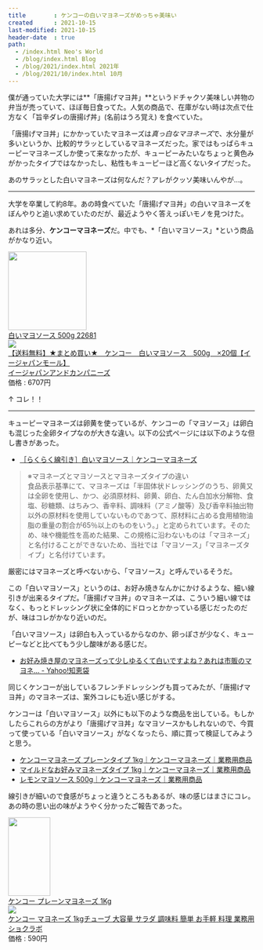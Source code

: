 ```yaml
---
title        : ケンコーの白いマヨネーズがめっちゃ美味い
created      : 2021-10-15
last-modified: 2021-10-15
header-date  : true
path:
  - /index.html Neo's World
  - /blog/index.html Blog
  - /blog/2021/index.html 2021年
  - /blog/2021/10/index.html 10月
---
```


僕が通っていた大学には**「唐揚げマヨ丼」**というドチャクソ美味しい丼物の弁当が売っていて、ほぼ毎日食ってた。人気の商品で、在庫がない時は次点で仕方なく「旨辛ダレの唐揚げ丼」(名前はうろ覚え) を食べていた。

「唐揚げマヨ丼」にかかっていたマヨネーズは*真っ白なマヨネーズ*で、水分量が多いというか、比較的サラッとしているマヨネーズだった。家ではもっぱらキューピーマヨネーズしか使って来なかったが、キューピーみたいなちょっと黄色みがかったタイプではなかったし、粘性もキューピーほど高くないタイプだった。

あのサラッとした白いマヨネーズは何なんだ？アレがクッソ美味いんやが…。

---

大学を卒業して約8年。あの時食べていた「唐揚げマヨ丼」の白いマヨネーズをぼんやりと追い求めていたのだが、最近ようやく答えっぽいモノを見つけた。

あれは多分、**ケンコーマヨネーズ**だ。中でも、*「白いマヨソース」*という商品がかなり近い。

<div class="ad-amazon">
  <div class="ad-amazon-image">
    <a href="https://www.amazon.co.jp/dp/B08QR92GPG?tag=neos21-22&amp;linkCode=osi&amp;th=1&amp;psc=1">
      <img src="https://m.media-amazon.com/images/I/31HXVszPIDL._SL160_.jpg" width="160" height="160">
    </a>
  </div>
  <div class="ad-amazon-info">
    <div class="ad-amazon-title">
      <a href="https://www.amazon.co.jp/dp/B08QR92GPG?tag=neos21-22&amp;linkCode=osi&amp;th=1&amp;psc=1">白いマヨソース 500g 22681</a>
    </div>
  </div>
</div>

<div class="ad-rakuten">
  <div class="ad-rakuten-image">
    <a href="https://hb.afl.rakuten.co.jp/hgc/g00pibm2.waxyc0f6.g00pibm2.waxyd9ed/?pc=https%3A%2F%2Fitem.rakuten.co.jp%2Fjapan-ds%2F020-4971880160930em%2F&amp;m=http%3A%2F%2Fm.rakuten.co.jp%2Fjapan-ds%2Fi%2F12026564%2F">
      <img src="https://thumbnail.image.rakuten.co.jp/@0_mall/japan-ds/cabinet/2747/020-4971880160930e.jpg?_ex=128x128">
    </a>
  </div>
  <div class="ad-rakuten-info">
    <div class="ad-rakuten-title">
      <a href="https://hb.afl.rakuten.co.jp/hgc/g00pibm2.waxyc0f6.g00pibm2.waxyd9ed/?pc=https%3A%2F%2Fitem.rakuten.co.jp%2Fjapan-ds%2F020-4971880160930em%2F&amp;m=http%3A%2F%2Fm.rakuten.co.jp%2Fjapan-ds%2Fi%2F12026564%2F">【送料無料】★まとめ買い★　ケンコー　白いマヨソース　500g　×20個【イージャパンモール】</a>
    </div>
    <div class="ad-rakuten-shop">
      <a href="https://hb.afl.rakuten.co.jp/hgc/g00pibm2.waxyc0f6.g00pibm2.waxyd9ed/?pc=https%3A%2F%2Fwww.rakuten.co.jp%2Fjapan-ds%2F&amp;m=http%3A%2F%2Fm.rakuten.co.jp%2Fjapan-ds%2F">イージャパンアンドカンパニーズ</a>
    </div>
    <div class="ad-rakuten-price">価格 : 6707円</div>
  </div>
</div>

↑ コレ！！

---

キューピーマヨネーズは卵黄を使っているが、ケンコーの「マヨソース」は卵白も混じった全卵タイプなのが大きな違い。以下の公式ページには以下のような但し書きがあった。

- [［らくらく線引き］白いマヨソース｜ケンコーマヨネーズ](https://www.kenkomayo.com/pro/pages/feature1_whitemayo.aspx)

> ※マヨネーズとマヨソースとマヨネーズタイプの違い  
> 食品表示基準にて、マヨネーズは「半固体状ドレッシングのうち、卵黄又は全卵を使用し、かつ、必須原材料、卵黄、卵白、たん白加水分解物、食塩、砂糖類、はちみつ、香辛料、調味料（アミノ酸等）及び香辛料抽出物以外の原材料を使用していないものであつて、原材料に占める食用植物油脂の重量の割合が65％以上のものをいう。」と定められています。そのため、味や機能性を高めた結果、この規格に沿わないものは「マヨネーズ」と名付けることができないため、当社では「マヨソース」「マヨネーズタイプ」と名付けています。

厳密にはマヨネーズと呼べないから、「マヨソース」と呼んでいるそうだ。

この「白いマヨソース」というのは、お好み焼きなんかにかけるような、細い線引きが出来るタイプだ。「唐揚げマヨ丼」のマヨネーズは、こういう細い線ではなく、もっとドレッシング状に全体的にドロっとかかっている感じだったのだが、味はコレがかなり近いのだ。

「白いマヨソース」は卵白も入っているからなのか、卵っぽさが少なく、キューピーなどと比べてもう少し酸味がある感じだ。

- [お好み焼き屋のマヨネーズって少しゆるくて白いですよね？あれは市販のマヨネ... - Yahoo!知恵袋](https://detail.chiebukuro.yahoo.co.jp/qa/question_detail/q11104904296)

同じくケンコーが出しているフレンチドレッシングも買ってみたが、「唐揚げマヨ丼」のマヨネーズは、案外コレにも近い感じがする。

ケンコーは「白いマヨソース」以外にも以下のような商品を出している。もしかしたらこれらの方がより「唐揚げマヨ丼」なマヨソースかもしれないので、今買って使っている「白いマヨソース」がなくなったら、順に買って検証してみようと思う。

- [ケンコーマヨネーズ プレーンタイプ 1kg｜ケンコーマヨネーズ｜業務用商品](https://www.kenkomayo.com/pro/g/g10645/)
- [マイルドなお好みマヨネーズタイプ 1kg｜ケンコーマヨネーズ｜業務用商品](https://www.kenkomayo.com/pro/g/g14985/)
- [レモンマヨソース 500g｜ケンコーマヨネーズ｜業務用商品](https://www.kenkomayo.com/pro/g/g16166/)

線引きが細いので食感がちょっと違うところもあるが、味の感じはまさにコレ。あの時の思い出の味がようやく分かったご報告であった。

<div class="ad-amazon">
  <div class="ad-amazon-image">
    <a href="https://www.amazon.co.jp/dp/B00DI7C3XO?tag=neos21-22&amp;linkCode=osi&amp;th=1&amp;psc=1">
      <img src="https://m.media-amazon.com/images/I/51tD+JiajqL._SL160_.jpg" width="86" height="160">
    </a>
  </div>
  <div class="ad-amazon-info">
    <div class="ad-amazon-title">
      <a href="https://www.amazon.co.jp/dp/B00DI7C3XO?tag=neos21-22&amp;linkCode=osi&amp;th=1&amp;psc=1">ケンコー プレーンマヨネーズ 1Kg</a>
    </div>
  </div>
</div>

<div class="ad-rakuten">
  <div class="ad-rakuten-image">
    <a href="https://hb.afl.rakuten.co.jp/hgc/g00rqvs2.waxyc5ef.g00rqvs2.waxydea7/?pc=https%3A%2F%2Fitem.rakuten.co.jp%2Fimc-store%2F1033440%2F&amp;m=http%3A%2F%2Fm.rakuten.co.jp%2Fimc-store%2Fi%2F10000821%2F">
      <img src="https://thumbnail.image.rakuten.co.jp/@0_mall/imc-store/cabinet/seasoning/1033440_01.jpg?_ex=128x128">
    </a>
  </div>
  <div class="ad-rakuten-info">
    <div class="ad-rakuten-title">
      <a href="https://hb.afl.rakuten.co.jp/hgc/g00rqvs2.waxyc5ef.g00rqvs2.waxydea7/?pc=https%3A%2F%2Fitem.rakuten.co.jp%2Fimc-store%2F1033440%2F&amp;m=http%3A%2F%2Fm.rakuten.co.jp%2Fimc-store%2Fi%2F10000821%2F">ケンコー マヨネーズ 1kgチューブ 大容量 サラダ 調味料 簡単 お手軽 料理 業務用</a>
    </div>
    <div class="ad-rakuten-shop">
      <a href="https://hb.afl.rakuten.co.jp/hgc/g00rqvs2.waxyc5ef.g00rqvs2.waxydea7/?pc=https%3A%2F%2Fwww.rakuten.co.jp%2Fimc-store%2F&amp;m=http%3A%2F%2Fm.rakuten.co.jp%2Fimc-store%2F">ショクラボ</a>
    </div>
    <div class="ad-rakuten-price">価格 : 590円</div>
  </div>
</div>
